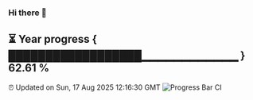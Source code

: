 ### Hi there 👋
⏳ Year progress { ██████████████████▁▁▁▁▁▁▁▁▁▁▁▁ } 62.61 %
---
⏰ Updated on Sun, 17 Aug 2025 12:16:30 GMT
![Progress Bar CI](https://github.com/Moyi321/Moyi321/workflows/Progress%20Bar%20CI/badge.svg)

